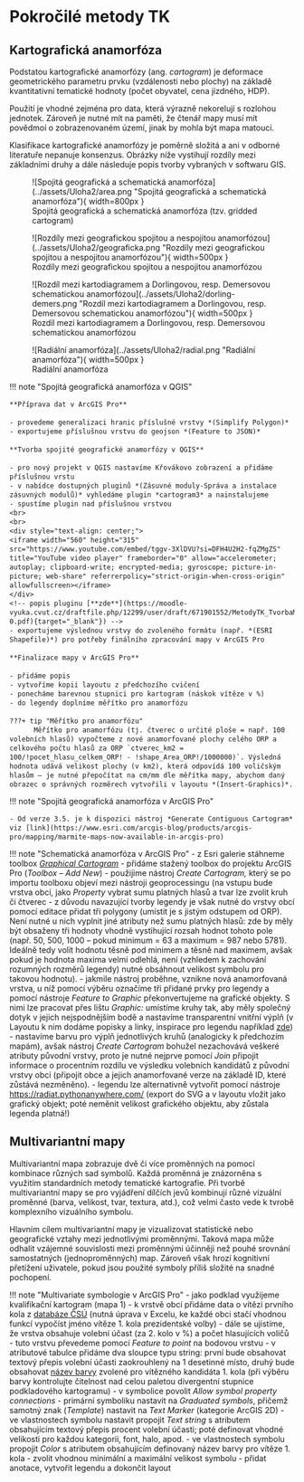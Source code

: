 # Pokročilé metody TK

## Kartografická anamorfóza
Podstatou kartografické anamorfózy (ang. *cartogram*) je deformace geometrického parametru prvku (vzdálenosti nebo plochy) na základě kvantitativní tematické hodnoty (počet obyvatel, cena jízdného, HDP).

Použití je vhodné zejména pro data, která výrazně nekorelují s rozlohou jednotek. Zároveň je nutné mít na paměti, že čtenář mapy musí mít povědmoí o zobrazenovaném území, jinak by mohla být mapa matoucí.

Klasifikace kartografické anamorfózy je poměrně složitá a ani v odborné literatuře nepanuje konsenzus. Obrázky níže vystihují rozdíly mezi základními druhy a dále následuje popis tvorby vybraných v softwaru GIS.

<figure markdown>
  ![Spojitá geografická a schematická anamorfóza](../assets/Uloha2/area.png "Spojitá geografická a schematická anamorfóza"){ width=800px }
  <figcaption>Spojitá geografická a schematická anamorfóza (tzv. gridded cartogram)</figcaption>
</figure>

<figure markdown>
  ![Rozdíly mezi geografickou spojitou a nespojitou anamorfózou](../assets/Uloha2/geograficka.png "Rozdíly mezi geografickou spojitou a nespojitou anamorfózou"){ width=500px }
  <figcaption>Rozdíly mezi geografickou spojitou a nespojitou anamorfózou</figcaption>
</figure>

<figure markdown>
  ![Rozdíl mezi kartodiagramem a Dorlingovou, resp. Demersovou schematickou anamorfózou](../assets/Uloha2/dorling-demers.png "Rozdíl mezi kartodiagramem a Dorlingovou, resp. Demersovou schematickou anamorfózou"){ width=500px }
  <figcaption>Rozdíl mezi kartodiagramem a Dorlingovou, resp. Demersovou schematickou anamorfózou</figcaption>
</figure>

<figure markdown>
  ![Radiální anamorfóza](../assets/Uloha2/radial.png "Radiální anamorfóza"){ width=500px }
  <figcaption>Radiální anamorfóza</figcaption>
</figure>

!!! note "Spojitá geografická anamorfóza v QGIS" 
    
    **Příprava dat v ArcGIS Pro** 
    
    - provedeme generalizaci hranic příslušné vrstvy *(Simplify Polygon)*
    - exportujeme příslušnou vrstvu do geojson *(Feature to JSON)*

    **Tvorba spojité geografické anamorfózy v QGIS**

    - pro nový projekt v QGIS nastavíme Křovákovo zobrazení a přidáme příslušnou vrstu
    - v nabídce dostupných pluginů *(Zásuvné moduly-Správa a instalace zásuvných modulů)* vyhledáme plugin *cartogram3* a nainstalujeme
    - spustíme plugin nad příslušnou vrstvou
    <br>
    <br>
    <div style="text-align: center;">
    <iframe width="560" height="315" src="https://www.youtube.com/embed/tggv-3XlDVU?si=DFH4U2H2-fqZMgZS" title="YouTube video player" frameborder="0" allow="accelerometer; autoplay; clipboard-write; encrypted-media; gyroscope; picture-in-picture; web-share" referrerpolicy="strict-origin-when-cross-origin" allowfullscreen></iframe>
    </div>
    <!-- popis pluginu [**zde**](https://moodle-vyuka.cvut.cz/draftfile.php/12299/user/draft/671901552/MetodyTK_TvorbaMap1-0.pdf){target="_blank"}) -->
    - exportujeme výslednou vrstvy do zvoleného formátu (např. *(ESRI Shapefile)*) pro potřeby finálního zpracování mapy v ArcGIS Pro

    **Finalizace mapy v ArcGIS Pro** 

    - přidáme popis
    - vytvoříme kopii layoutu z předchozího cvičení
    - ponecháme barevnou stupnici pro kartogram (náskok vítěze v %)
    - do legendy doplníme měřítko pro anamorfózu 

    ???+ tip "Měřítko pro anamorfózu"
          Měřítko pro anamorfózu (tj. čtverec o určité ploše = např. 100 volebních hlasů) vypočteme z nové anamorfované plochy celého ORP a celkového počtu hlasů za ORP `ctverec_km2 = 100/!pocet_hlasu_celkem_ORP! - !shape_Area_ORP!/1000000)`. Výsledná hodnota udává velikost plochy (v km2), která odpovídá 100 voličským hlasům – je nutné přepočítat na cm/mm dle měřítka mapy, abychom daný obrazec o správných rozměrech vytvořili v layoutu *(Insert-Graphics)*. 

!!! note "Spojitá geografická anamorfóza v ArcGIS Pro"
       
    - Od verze 3.5. je k dispozici nástroj *Generate Contiguous Cartogram* viz [link](https://www.esri.com/arcgis-blog/products/arcgis-pro/mapping/marmite-maps-now-available-in-arcgis-pro)

!!! note "Schematická anamorfóza v ArcGIS Pro" 
    - z Esri galerie stáhneme toolbox *[Graphical Cartogram](https://carto.maps.arcgis.com/home/item.html?id=f36049083ce947b08935a67f7184863d)*
    - přidáme stažený toolbox do projektu ArcGIS Pro (*Toolbox – Add New*)
    - použijime nástroj *Create Cartogram,* který se po importu toolboxu objeví mezi nástroji geoprocessingu (na vstupu bude vrstva obcí, jako *Property* vybrat sumu platných hlasů a tvar lze zvolit kruh či čtverec
    - z důvodu navazující tvorby legendy je však nutné do vrstvy obcí pomocí editace přidat tři polygony (umístit je s jistým odstupem od ORP). Není nutné u nich vyplnit jiné atributy než sumu platných hlasů: zde by měly být obsaženy tři hodnoty vhodně vystihující rozsah hodnot tohoto pole (např. 50, 500, 1000 – pokud minimum = 63 a maximum = 987 nebo 5781). Ideálně tedy volit hodnotu těsně pod minimem a těsně nad maximem, avšak pokud je hodnota maxima velmi odlehlá, není (vzhledem k zachování rozumných rozměrů legendy) nutné obsáhnout velikost symbolu pro takovou hodnotu).
    - jakmile nástroj proběhne, vznikne nová anamorfovaná vrstva, u níž pomocí výběru označíme tři přidané prvky pro legendy a pomocí nástroje *Feature to Graphic* překonvertujeme na grafické objekty. S nimi lze pracovat přes lištu *Graphic:* umístíme kruhy tak, aby měly společný dotyk v jejich nejspodnějším bodě a nastavíme transparentní vnitřní výplň (v Layoutu k nim dodáme popisky a linky, inspirace pro legendu například [zde](https://www.esri.com/arcgis-blog/wp-content/uploads/2023/06/cartogram3.jpg))
    - nastavíme barvu pro výplň jednotlivých kruhů (analogicky k předchozím mapám), avšak nástroj *Create Cartogram* bohužel nezachovává veškeré atributy původní vrstvy, proto je nutné nejprve pomocí *Join* připojit informace o procentním rozdílu ve výsledku volebních kandidátů z původní vrstvy obcí (připojit obce a jejich anamorfované verze na základě ID, které zůstává nezměněno).
    - legendu lze alternativně vytvořit pomocí nástroje <https://radiat.pythonanywhere.com/> (export do SVG a v layoutu vložit jako grafický objekt; poté neměnit velikost grafického objektu, aby zůstala legenda platná!)

## Multivariantní mapy
Multivariantní mapa zobrazuje dvě či více proměnných na pomocí kombinace různých sad symbolů. Každá proměnná je znázorněna s využitím standardních metody tematické kartografie. Při tvorbě multivariantní mapy se pro vyjádření dílčích jevů kombinují různé vizuální proměnné (barva, velikost, tvar, textura, atd.), což velmi často vede k tvrobě komplexního vizuálního symbolu.

Hlavním cílem multivariantní mapy je vizualizovat statistické nebo geografické vztahy mezi jednotlivými proměnnými. Taková mapa může odhalit vzájemné souvislosti mezi proměnnými účinněji než pouhé srovnání samostatných (jednoproměnných) map. Zároveň však hrozí kognitivní přetížení uživatele, pokud jsou použité symboly příliš složité na snadné pochopení.


!!! note "Multivariate symbologie v ArcGIS Pro"
    - jako podklad využijeme kvalifikační kartogram (mapa 1)
    - k vrstvě obcí přidáme data o vítězi prvního kola z [databáze ČSÚ](https://vdb.czso.cz/vdbvo2/faces/cs/index.jsf?page=vystup-objekt-parametry&z=T&f=TABULKA&sp=A&skupId=5033&katalog=34015&pvo=VOLDPR202302-OB-OR&str=v103&v=v101__VOLKOLO__1059__1) (nutná úprava v Excelu, ke každé obci stačí vhodnou funkcí vypočíst jméno vítěze 1. kola prezidentské volby)
    - dále se ujistíme, že vrstva obsahuje volební účast (za 2. kolo v %) a počet hlasujících voličů
    - tuto vrstvu převedeme pomocí *Feature to point* na bodovou vrstvu
    - v atributové tabulce přidáme dva sloupce typu string: první bude obsahovat textový přepis volební účasti zaokrouhlený na 1 desetinné místo, druhý bude obsahovat [název barvy](https://www.w3.org/TR/css-color-3/#svg-color) zvolené pro vítězného kandidáta 1. kola (při výběru barvy kontrolujte čitelnost nad celou paletou divergentní stupnice podkladového kartogramu)
    - v symbolice povolit *Allow symbol property connections*
    - primární symboliku nastavit na *Graduated symbols*, přičemž samotný znak (*Template*) nastavit na *Text Marker* (kategorie ArcGIS 2D)
    - ve vlastnostech symbolu nastavit propojit *Text string* s atributem obsahujícím textový přepis procent volební účasti; poté definovat vhodné velikosti pro každou kategorii, font, halo, apod.
    - ve vlastnostech symbolu propojit *Color* s atributem obsahujícím definovaný název barvy pro vítěze 1. kola
    - zvolit vhodnou minimální a maximální velikost symbolu
    - přidat anotace, vytvořit legendu a dokončit layout